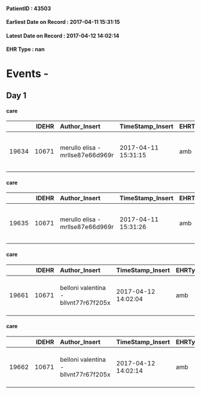 
#### PatientID : 43503
#### Earliest Date on Record : 2017-04-11 15:31:15
#### Latest Date on Record : 2017-04-12 14:02:14
#### EHR Type : nan

# Events - 

## Day 1

#### care
|       |   IDEHR | Author_Insert                    | TimeStamp_Insert    | EHRType   |   PatientID |   IDGESTIONE_AUSILI |   opt_annulla_consegna | dt_Ric_consegna     | opt_ausilio                                     |
|------:|--------:|:---------------------------------|:--------------------|:----------|------------:|--------------------:|-----------------------:|:--------------------|:------------------------------------------------|
| 19634 |   10671 | merullo elisa - mrllse87e66d969r | 2017-04-11 15:31:15 | amb       |       43503 |               19580 |                      0 | 2017-04-11 00:00:00 | electronic articulated bed with side rails # 14 |

#### care
|       |   IDEHR | Author_Insert                    | TimeStamp_Insert    | EHRType   |   PatientID |   IDGESTIONE_AUSILI |   opt_annulla_consegna | dt_Ric_consegna     | opt_ausilio                             |
|------:|--------:|:---------------------------------|:--------------------|:----------|------------:|--------------------:|-----------------------:|:--------------------|:----------------------------------------|
| 19635 |   10671 | merullo elisa - mrllse87e66d969r | 2017-04-11 15:31:26 | amb       |       43503 |               19581 |                      0 | 2017-04-11 00:00:00 | antid air mattress with compressor # 16 |

#### care
|       |   IDEHR | Author_Insert                        | TimeStamp_Insert    | EHRType   |   PatientID |   IDGESTIONE_AUSILI |   ds_ncons |   opt_annulla_consegna | dt_Ric_consegna     | dt_ric_cons_forn    | opt_ausilio                             |
|------:|--------:|:-------------------------------------|:--------------------|:----------|------------:|--------------------:|-----------:|-----------------------:|:--------------------|:--------------------|:----------------------------------------|
| 19661 |   10671 | belloni valentina - bllvnt77r67f205x | 2017-04-12 14:02:04 | amb       |       43503 |               19607 |      30247 |                      0 | 2017-04-11 00:00:00 | 2017-04-12 00:00:00 | antid air mattress with compressor # 16 |

#### care
|       |   IDEHR | Author_Insert                        | TimeStamp_Insert    | EHRType   |   PatientID |   IDGESTIONE_AUSILI |   ds_ncons |   opt_annulla_consegna | dt_Ric_consegna     | dt_ric_cons_forn    | opt_ausilio                                     |
|------:|--------:|:-------------------------------------|:--------------------|:----------|------------:|--------------------:|-----------:|-----------------------:|:--------------------|:--------------------|:------------------------------------------------|
| 19662 |   10671 | belloni valentina - bllvnt77r67f205x | 2017-04-12 14:02:14 | amb       |       43503 |               19608 |      30247 |                      0 | 2017-04-11 00:00:00 | 2017-04-12 00:00:00 | electronic articulated bed with side rails # 14 |


